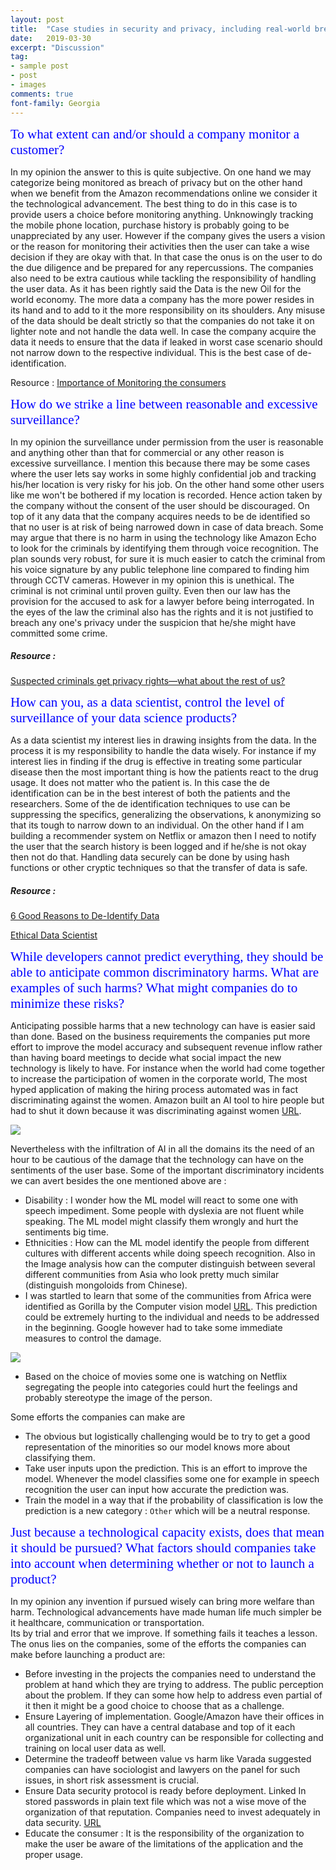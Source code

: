 ```yaml
---
layout: post
title:  "Case studies in security and privacy, including real-world breaches"
date:   2019-03-30
excerpt: "Discussion"
tag:
- sample post
- post
- images
comments: true
font-family: Georgia
---
```



<span style="color:blue; font-family: Georgia;font-size:1.5em;">To what extent can and/or should a company monitor a customer?</span>


In my opinion the answer to this is quite subjective. On one hand
we may categorize being monitored as breach of privacy but on the other hand when we benefit from the Amazon recommendations online we consider it the technological advancement. The best thing to do in this case is to provide users a choice before monitoring anything. Unknowingly tracking the mobile phone location,  purchase history is probably going to be unappreciated by any user. However if the company gives the users a vision or the reason for monitoring their activities then the user can take a wise decision if they are okay with that. In that case the onus is on the user to do the due diligence and be prepared for any repercussions. The companies also need to be extra cautious while tackling the responsibility of handling the user data. As it has been rightly said the Data is the new Oil for the world economy. The more data a company has the more power resides in its hand and to add to it the more responsibility on its shoulders. Any misuse of the data should be dealt strictly so that the companies do not take it on lighter note and not handle the data well. In case the company acquire the data it needs to ensure that the data if leaked in worst case scenario should not narrow down to the respective individual. This is the best case of de-identification.

Resource :
[Importance of Monitoring the consumers](https://www.business.com/articles/people-are-talking-are-you-listening-the-importance-of-social-media-monitoring/)

<span style="color:blue; font-family: Georgia;font-size:1.5em;">How do we strike a line between reasonable and excessive surveillance? </span>


In my opinion the surveillance under permission from the user is reasonable and anything other than that for commercial or any other reason is excessive surveillance. I mention this because there may be some cases where the user lets say works in some highly confidential job and tracking his/her location is very risky for his job. On the other hand some other users like me won't be bothered if my location is recorded. Hence action taken by the company without the consent of the user should be discouraged. On top of it any data that the company acquires needs to be de identified so that no user is at risk of being narrowed down in case of data breach. Some may argue that there is no harm in using the technology like Amazon Echo to look for the criminals by identifying them through voice recognition. The plan sounds very robust, for sure it is much easier to catch the criminal from his voice signature by any public telephone line compared to finding him through CCTV cameras. However in my opinion this is unethical. The criminal is not criminal until proven guilty. Even then our law has the provision for the accused to ask for a lawyer before being interrogated. In the eyes of the law the criminal also has the rights and it is not justified to breach any one's privacy under the suspicion that he/she might have committed some crime.

##### Resource :
[Suspected criminals get privacy rights—what about the rest of us?](https://www.brookings.edu/blog/techtank/2018/07/05/suspected-criminals-get-privacy-rights-what-about-the-rest-of-us/)



<span style="color:blue; font-family: Georgia;font-size:1.5em;">How can you, as a data scientist, control the level of surveillance of your data science products? </span>


As a data scientist my interest lies in drawing insights from the data. In the process it is my responsibility to handle the data wisely. For instance if my interest lies in finding if the drug is effective in treating some particular disease then the most important thing is how the patients react to the drug usage. It does not matter who the patient is. In this case the de identification can be in the best interest of both the patients and the researchers. Some of the de identification techniques to use can be suppressing the specifics, generalizing the observations, k anonymizing so that its tough to narrow down to an individual. On the other hand if I am building a recommender system on Netflix or amazon then I need to notify the user that the search history is been logged and if he/she is not okay then not do that. Handling data securely can be done by using hash functions or other cryptic techniques so that the transfer of data is safe.

##### Resource :
[6 Good Reasons to De-Identify Data](https://privacyguidance.com/blog/6-good-reasons-to-de-identify-data/)

[Ethical Data Scientist](https://towardsdatascience.com/5-principles-for-big-data-ethics-b5df1d105cd3)


<span style="color:blue; font-family: Georgia;font-size:1.5em;">While developers cannot predict everything, they should be able to anticipate common discriminatory harms. What are examples of such harms? What might companies do to minimize these risks? </span>


Anticipating possible harms that a new technology can have is easier said than done. Based on the business requirements the companies put more effort to improve the model accuracy and subsequent revenue inflow rather than having board meetings to decide what social impact the new technology is likely to have. For instance when the world had come together to increase the participation of women in the corporate world, The most hyped application of making the hiring process automated was in fact discriminating against the women. Amazon built an AI tool to hire people but had to shut it down because it was discriminating against women [URL](https://www.businessinsider.com/amazon-built-ai-to-hire-people-discriminated-against-women-2018-10).

![](../imgs/Amazon_Shut.PNG)


Nevertheless with the infiltration of AI in all the domains its the need of an hour to be cautious of the damage that the technology can have on the sentiments of the user base. Some of the important discriminatory incidents we can avert besides the one mentioned above are :

- Disability : I wonder how the ML model will react to some one with speech impediment. Some people with dyslexia are not fluent while speaking. The ML model might classify them wrongly and hurt the sentiments big time.
- Ethnicities : How can the ML model identify the people from different cultures with different accents while doing speech recognition. Also in the Image analysis how can the computer distinguish between several different communities from Asia who look pretty much similar (distinguish mongoloids from Chinese).
- I was startled to learn that some of the communities from Africa were identified as Gorilla by the Computer vision model [URL](https://www.theguardian.com/technology/2018/jan/12/google-racism-ban-gorilla-black-people). This prediction could be extremely hurting to the individual and needs to be addressed in the beginning. Google however had to take some immediate measures to control the damage.

![](../imgs/AI_gorilla_black.PNG)

- Based on the choice of movies some one is watching on Netflix segregating the people into categories could hurt the feelings and probably stereotype the image of the person.

Some efforts the companies can make are
- The obvious but logistically challenging would be to try to get a good representation of the minorities so our model knows more about classifying them.
- Take user inputs upon the prediction. This is an effort to improve the model. Whenever the model classifies some one for example in speech recognition the user can input how accurate the prediction was.
- Train the model in a way that if the probability of classification is low the prediction is a new category :  `Other` which will be a neutral response.  



<span style="color:blue; font-family: Georgia;font-size:1.5em;">Just because a technological capacity exists, does that mean it should be pursued? What factors should companies take into account when determining whether or not to launch a product? </span>

 

In my opinion any invention if pursued wisely can bring more welfare than harm. Technological advancements have made human life much simpler be it healthcare, communication or transportation.   
Its by trial and error that we improve. If something fails it teaches a lesson. The onus lies on the companies, some of the efforts the companies can make before launching a product are:
- Before investing in the projects the companies need to understand the problem at hand which they are trying to address. The public perception about the problem. If they can some how help to address even partial of it then it might be a good choice to choose that as a challenge.
- Ensure Layering of implementation. Google/Amazon have their offices in all countries. They can have a central database and top of it each organizational unit in each country can be responsible for collecting and training on local user data as well.
- Determine the tradeoff between value vs harm like Varada suggested companies can have sociologist and lawyers on the panel for such issues, in short risk assessment is crucial.
- Ensure Data security protocol is ready before deployment. Linked In stored passwords in plain text file which was not a wise move of the organization of that reputation. Companies need to invest adequately in data security. [URL](https://www.computerworld.com/article/2504078/hackers-crack-more-than-60--of-breached-linkedin-passwords.html)
- Educate the consumer : It is the responsibility of the organization to make the user be aware of the limitations of the application and the proper usage.
